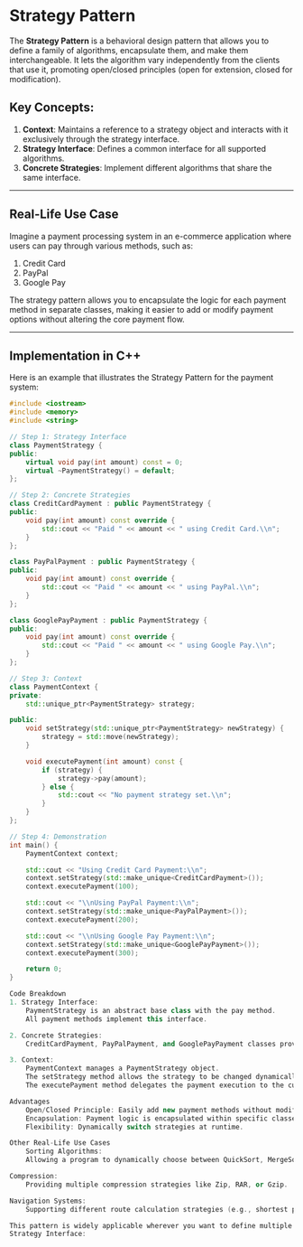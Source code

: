 # Strategy Pattern

The **Strategy Pattern** is a behavioral design pattern that allows you to define a family of algorithms, encapsulate them, and make them interchangeable. It lets the algorithm vary independently from the clients that use it, promoting open/closed principles (open for extension, closed for modification).

## Key Concepts:
1. **Context**: Maintains a reference to a strategy object and interacts with it exclusively through the strategy interface.
2. **Strategy Interface**: Defines a common interface for all supported algorithms.
3. **Concrete Strategies**: Implement different algorithms that share the same interface.

---

## Real-Life Use Case

Imagine a payment processing system in an e-commerce application where users can pay through various methods, such as:
1. Credit Card
2. PayPal
3. Google Pay

The strategy pattern allows you to encapsulate the logic for each payment method in separate classes, making it easier to add or modify payment options without altering the core payment flow.

---

## Implementation in C++

Here is an example that illustrates the Strategy Pattern for the payment system:

```cpp
#include <iostream>
#include <memory>
#include <string>

// Step 1: Strategy Interface
class PaymentStrategy {
public:
    virtual void pay(int amount) const = 0;
    virtual ~PaymentStrategy() = default;
};

// Step 2: Concrete Strategies
class CreditCardPayment : public PaymentStrategy {
public:
    void pay(int amount) const override {
        std::cout << "Paid " << amount << " using Credit Card.\\n";
    }
};

class PayPalPayment : public PaymentStrategy {
public:
    void pay(int amount) const override {
        std::cout << "Paid " << amount << " using PayPal.\\n";
    }
};

class GooglePayPayment : public PaymentStrategy {
public:
    void pay(int amount) const override {
        std::cout << "Paid " << amount << " using Google Pay.\\n";
    }
};

// Step 3: Context
class PaymentContext {
private:
    std::unique_ptr<PaymentStrategy> strategy;

public:
    void setStrategy(std::unique_ptr<PaymentStrategy> newStrategy) {
        strategy = std::move(newStrategy);
    }

    void executePayment(int amount) const {
        if (strategy) {
            strategy->pay(amount);
        } else {
            std::cout << "No payment strategy set.\\n";
        }
    }
};

// Step 4: Demonstration
int main() {
    PaymentContext context;

    std::cout << "Using Credit Card Payment:\\n";
    context.setStrategy(std::make_unique<CreditCardPayment>());
    context.executePayment(100);

    std::cout << "\\nUsing PayPal Payment:\\n";
    context.setStrategy(std::make_unique<PayPalPayment>());
    context.executePayment(200);

    std::cout << "\\nUsing Google Pay Payment:\\n";
    context.setStrategy(std::make_unique<GooglePayPayment>());
    context.executePayment(300);

    return 0;
}

Code Breakdown
1. Strategy Interface:
	PaymentStrategy is an abstract base class with the pay method.
	All payment methods implement this interface.

2. Concrete Strategies:
	CreditCardPayment, PayPalPayment, and GooglePayPayment classes provide specific implementations for the pay method.

3. Context:
	PaymentContext manages a PaymentStrategy object.
	The setStrategy method allows the strategy to be changed dynamically.
	The executePayment method delegates the payment execution to the current strategy.

Advantages
	Open/Closed Principle: Easily add new payment methods without modifying existing code.
	Encapsulation: Payment logic is encapsulated within specific classes.
	Flexibility: Dynamically switch strategies at runtime.

Other Real-Life Use Cases
	Sorting Algorithms:
	Allowing a program to dynamically choose between QuickSort, MergeSort, or BubbleSort.

Compression:
	Providing multiple compression strategies like Zip, RAR, or Gzip.

Navigation Systems:
	Supporting different route calculation strategies (e.g., shortest path, fastest route, scenic route).

This pattern is widely applicable wherever you want to define multiple behaviors for a task and switch them seamlesslyCode Breakdown
Strategy Interface:
